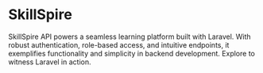 # SkillSpire
SkillSpire API powers a seamless learning platform built with Laravel. With robust authentication, role-based access, and intuitive endpoints, it exemplifies functionality and simplicity in backend development. Explore to witness Laravel in action.
